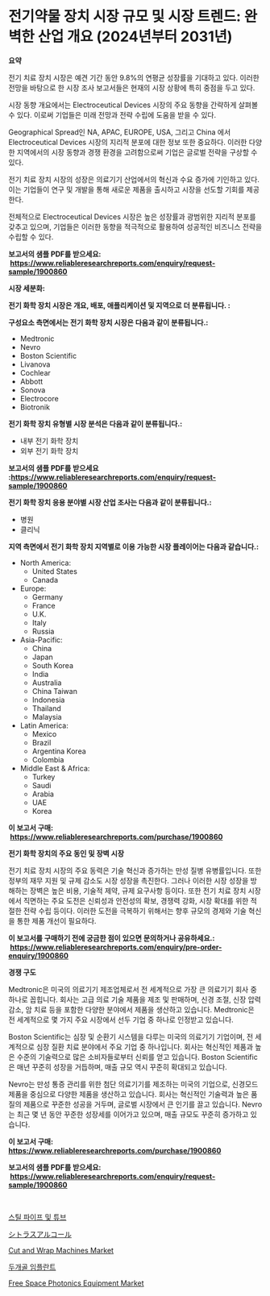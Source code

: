 <p><h1>전기약물 장치 시장 규모 및 시장 트렌드: 완벽한 산업 개요 (2024년부터 2031년)</h1></p><p><strong>요약</strong></p>
<p><p>전기 치료 장치 시장은 예견 기간 동안 9.8%의 연평균 성장률을 기대하고 있다. 이러한 전망을 바탕으로 한 시장 조사 보고서들은 현재의 시장 상황에 특히 중점을 두고 있다.</p><p>시장 동향 개요에서는 Electroceutical Devices 시장의 주요 동향을 간략하게 살펴볼 수 있다. 이로써 기업들은 미래 전망과 전략 수립에 도움을 받을 수 있다.</p><p>Geographical Spread인 NA, APAC, EUROPE, USA, 그리고 China 에서 Electroceutical Devices 시장의 지리적 분포에 대한 정보 또한 중요하다. 이러한 다양한 지역에서의 시장 동향과 경쟁 환경을 고려함으로써 기업은 글로벌 전략을 구상할 수 있다.</p><p>전기 치료 장치 시장의 성장은 의료기기 산업에서의 혁신과 수요 증가에 기인하고 있다. 이는 기업들이 연구 및 개발을 통해 새로운 제품을 출시하고 시장을 선도할 기회를 제공한다.</p><p>전체적으로 Electroceutical Devices 시장은 높은 성장률과 광범위한 지리적 분포를 갖추고 있으며, 기업들은 이러한 동향을 적극적으로 활용하여 성공적인 비즈니스 전략을 수립할 수 있다.</p></p>
<p><strong>보고서의 샘플 PDF를 받으세요: &nbsp;<a href="https://www.reliableresearchreports.com/enquiry/request-sample/1900860">https://www.reliableresearchreports.com/enquiry/request-sample/1900860</a></strong></p>
<p><strong>시장 세분화:</strong></p>
<p><strong> 전기 화학 장치 시장은 개요, 배포, 애플리케이션 및 지역으로 더 분류됩니다. :</strong></p>
<p><strong>구성요소 측면에서는 전기 화학 장치 시장은 다음과 같이 분류됩니다.:</strong></p>
<p><ul><li>Medtronic</li><li>Nevro</li><li>Boston Scientific</li><li>Livanova</li><li>Cochlear</li><li>Abbott</li><li>Sonova</li><li>Electrocore</li><li>Biotronik</li></ul></p>
<p><strong> 전기 화학 장치 유형별 시장 분석은 다음과 같이 분류됩니다.:</strong></p>
<p><ul><li>내부 전기 화학 장치</li><li>외부 전기 화학 장치</li></ul></p>
<p><strong>보고서의 샘플 PDF를 받으세요 :<a href="https://www.reliableresearchreports.com/enquiry/request-sample/1900860">https://www.reliableresearchreports.com/enquiry/request-sample/1900860</a></strong></p>
<p><strong> 전기 화학 장치 응용 분야별 시장 산업 조사는 다음과 같이 분류됩니다.:</strong></p>
<p><ul><li>병원</li><li>클리닉</li></ul></p>
<p><strong>지역 측면에서 전기 화학 장치 지역별로 이용 가능한 시장 플레이어는 다음과 같습니다.:</strong></p>
<p><ul>
    <li>
        North America:
        <ul>
            <li>United States</li>
            <li>Canada</li>
        </ul>
    </li>
    <li>
        Europe:
        <ul>
            <li>Germany</li>
            <li>France</li>
            <li>U.K.</li>
            <li>Italy</li>
            <li>Russia</li>
        </ul>
    </li>
    <li>
        Asia-Pacific:
        <ul>
            <li>China</li>
            <li>Japan</li>
            <li>South Korea</li>
            <li>India</li>
            <li>Australia</li>
            <li>China Taiwan</li>
            <li>Indonesia</li>
            <li>Thailand</li>
            <li>Malaysia</li>
        </ul>
    </li>
    <li>
        Latin America:
        <ul>
            <li>Mexico</li>
            <li>Brazil</li>
            <li>Argentina Korea</li>
            <li>Colombia</li>
        </ul>
    </li>
    <li>
        Middle East & Africa:
        <ul>
            <li>Turkey</li>
            <li>Saudi</li>
            <li>Arabia</li>
            <li>UAE</li>
            <li>Korea</li>
        </ul>
    </li>
    </ul></p>
<p><strong>이 보고서 구매: &nbsp;<a href="https://www.reliableresearchreports.com/purchase/1900860">https://www.reliableresearchreports.com/purchase/1900860</a></strong></p>
<p><strong>전기 화학 장치의 주요 동인 및 장벽 시장</strong></p>
<p><p>전기 치료 장치 시장의 주요 동력은 기술 혁신과 증가하는 만성 질병 유병률입니다. 또한 정부의 재무 지원 및 규제 감소도 시장 성장을 촉진한다. 그러나 이러한 시장 성장을 방해하는 장벽은 높은 비용, 기술적 제약, 규제 요구사항 등이다. 또한 전기 치료 장치 시장에서 직면하는 주요 도전은 신뢰성과 안전성의 확보, 경쟁력 강화, 시장 확대를 위한 적절한 전략 수립 등이다. 이러한 도전을 극복하기 위해서는 향후 규모의 경제와 기술 혁신을 통한 제품 개선이 필요하다.</p></p>
<p><strong>이 보고서를 구매하기 전에 궁금한 점이 있으면 문의하거나 공유하세요.: &nbsp;<a href="https://www.reliableresearchreports.com/enquiry/pre-order-enquiry/1900860">https://www.reliableresearchreports.com/enquiry/pre-order-enquiry/1900860</a></strong></p>
<p><strong>경쟁 구도</strong></p>
<p><p>Medtronic은 미국의 의료기기 제조업체로서 전 세계적으로 가장 큰 의료기기 회사 중 하나로 꼽힙니다. 회사는 고급 의료 기술 제품을 제조 및 판매하며, 신경 조절, 신장 압력 감소, 암 치료 등을 포함한 다양한 분야에서 제품을 생산하고 있습니다. Medtronic은 전 세계적으로 몇 가지 주요 시장에서 선두 기업 중 하나로 인정받고 있습니다.</p><p>Boston Scientific는 심장 및 순환기 시스템을 다루는 미국의 의료기기 기업이며, 전 세계적으로 심장 질환 치료 분야에서 주요 기업 중 하나입니다. 회사는 혁신적인 제품과 높은 수준의 기술력으로 많은 소비자들로부터 신뢰를 얻고 있습니다. Boston Scientific은 매년 꾸준히 성장을 거듭하며, 매출 규모 역시 꾸준히 확대되고 있습니다.</p><p>Nevro는 만성 통증 관리를 위한 첨단 의료기기를 제조하는 미국의 기업으로, 신경모드 제품을 중심으로 다양한 제품을 생산하고 있습니다. 회사는 혁신적인 기술력과 높은 품질의 제품으로 꾸준한 성공을 거두며, 글로벌 시장에서 큰 인기를 끌고 있습니다. Nevro는 최근 몇 년 동안 꾸준한 성장세를 이어가고 있으며, 매출 규모도 꾸준히 증가하고 있습니다.</p></p>
<p><strong>이 보고서 구매: &nbsp; <a href="https://www.reliableresearchreports.com/purchase/1900860">https://www.reliableresearchreports.com/purchase/1900860</a></strong></p>
<p><strong>보고서의 샘플 PDF를 받으세요: &nbsp;<a href="https://www.reliableresearchreports.com/enquiry/request-sample/1900860">https://www.reliableresearchreports.com/enquiry/request-sample/1900860</a></strong><strong></strong></p>
<p>&nbsp;</p>
<p><p><a href="https://medium.com/@fernandotryo5lson96765/%EA%B0%95%EA%B4%80-%EB%B0%8F-%EA%B4%80%EA%B4%80-%EC%8B%9C%EC%9E%A5-%EC%A0%90%EC%9C%A0%EC%9C%A8-%EC%A7%84%ED%99%94-%EB%B0%8F-%EC%8B%9C%EC%9E%A5-%EC%84%B1%EC%9E%A5-%EB%8F%99%ED%96%A5-2024-2031-4437c3925c3b">스틸 파이프 및 튜브</a></p><p><a href="https://github.com/mcbeesbxa270/Market-Research-Report-List-1/blob/main/48270581995.md">シトラスアルコール</a></p><p><a href="https://mire-aunt-385.notion.site/Cut-and-Wrap-Machines-Market-Analysis-Examines-its-Scope-on-Growth-Opportunities-and-Forecasted-Tre-0f87ed08e7674ce494ac18960697bfdc">Cut and Wrap Machines Market</a></p><p><a href="https://github.com/xvz497517413/Market-Research-Report-List-1/blob/main/80000251656.md">두개골 임플란트</a></p><p><a href="https://issuu.com/reportprime-2/docs/free-space-photonics-equipment-market-size-2030.pp">Free Space Photonics Equipment Market</a></p></p>